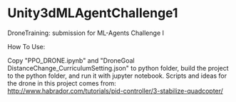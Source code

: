 # Unity3dMLAgentChallenge1
DroneTraining: submission for ML-Agents Challenge I

How To Use:

Copy "PPO_DRONE.ipynb" and "DroneGoal DistanceChange_CurriculumSetting.json" to python folder, build the project to the python folder,
and run it with jupyter notebook. Scripts and ideas for the drone in this project comes from: 
http://www.habrador.com/tutorials/pid-controller/3-stabilize-quadcopter/
